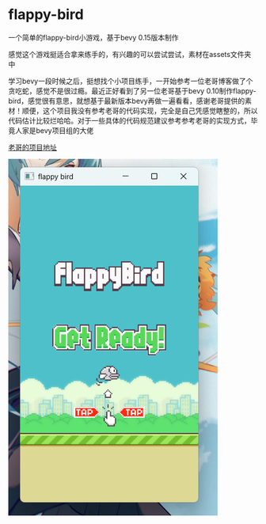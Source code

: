 # flappy-bird

一个简单的flappy-bird小游戏，基于bevy 0.15版本制作

感觉这个游戏挺适合拿来练手的，有兴趣的可以尝试尝试，素材在assets文件夹中

学习bevy一段时候之后，挺想找个小项目练手，一开始参考一位老哥博客做了个贪吃蛇，感觉不是很过瘾。最近正好看到了另一位老哥基于bevy 0.10制作flappy-bird，感觉很有意思，就想基于最新版本bevy再做一遍看看，感谢老哥提供的素材！顺便，这个项目我没有参考老哥的代码实现，完全是自己凭感觉瞎整的，所以代码估计比较烂哈哈。对于一些具体的代码规范建议参考参考老哥的实现方式，毕竟人家是bevy项目组的大佬

[老哥的项目地址](https://github.com/LiamGallagher737/bevy_flappy_bird.git)

![flappy-bird](./flappy-bird.png)
